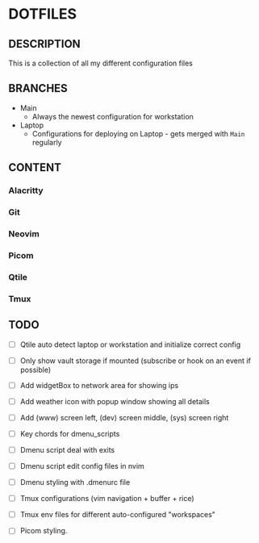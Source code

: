 # DOTFILES

## DESCRIPTION

This is a collection of all my different configuration files

## BRANCHES

- Main
  - Always the newest configuration for workstation
- Laptop
  - Configurations for deploying on Laptop - gets merged with `Main` regularly

## CONTENT

### Alacritty

### Git

### Neovim

### Picom

### Qtile

### Tmux

## TODO

- [ ] Qtile auto detect laptop or workstation and initialize correct config
- [ ] Only show vault storage if mounted (subscribe or hook on an event if possible)
- [ ] Add widgetBox to network area for showing ips
- [ ] Add weather icon with popup window showing all details
- [ ] Add (www) screen left, (dev) screen middle, (sys) screen right
- [ ] Key chords for dmenu_scripts
- [ ] Dmenu script deal with exits
- [ ] Dmenu script edit config files in nvim
- [ ] Dmenu styling with .dmenurc file
- [ ] Tmux configurations (vim navigation + buffer + rice)
- [ ] Tmux env files for different auto-configured "workspaces"
- [ ] Picom styling.


